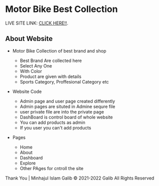 # Motor Bike Best Collection

LIVE SITE LINK: [CLICK HERE!!](https://niche-motor-bike-12.web.app/).

## About Website

* Motor Bike Collection of best brand and shop
	* Best Brand Are collected here
	* Select Any One
	* With Color
	* Product are given with details
	* Sports Category, Proffesional Category etc

* Website Code
	* Admin page and user page created differently
	* Admin pages are situted in Admine sequre file
	* user private file are into the private page
	* DashBoard is control board of whole website
	* You can add products as admin
	* If you user you can't add products

* Pages
	* Home
	* About
	* Dashboard
	* Explore
	* Other PAges for cntroll the site

Thank You | Minhajul Islam Galib
© 2021-2022 Galib All Rights Reserved 
